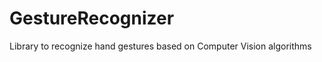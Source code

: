 GestureRecognizer
=================

Library to recognize hand gestures based on Computer Vision algorithms
